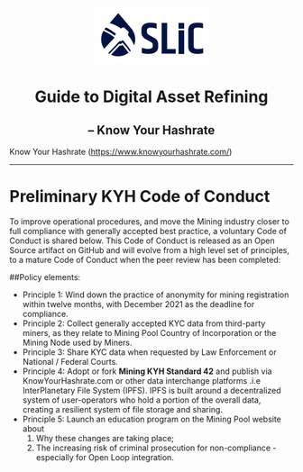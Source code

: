 <p align="center">
  <img src="./images/slic_logo.png" />
</p>

# <div align="center">Guide to Digital Asset Refining</div>
## <div align="center">– Know Your Hashrate</div>

Know Your Hashrate (https://www.knowyourhashrate.com/)

---
# Preliminary KYH Code of Conduct
To improve operational procedures, and move the Mining industry closer to full compliance with generally accepted best practice, a voluntary Code of Conduct is shared below. This Code of Conduct is released as an Open Source artifact on GitHub and will evolve from a high level set of principles, to a mature Code of Conduct when the
peer review has been completed:

##Policy elements:
- Principle 1: Wind down the practice of anonymity for mining registration within twelve months, with December 2021 as the deadline for compliance.
- Principle 2: Collect generally accepted KYC data from third-party miners, as they relate to Mining Pool Country of Incorporation or the Mining Node used by Miners.
- Principle 3: Share KYC data when requested by Law Enforcement or National / Federal Courts.
- Principle 4: Adopt or fork **Mining KYH Standard 42** and publish via KnowYourHashrate.com or other data interchange platforms .i.e InterPlanetary File System (IPFS). IPFS is built around a decentralized system of user-operators who hold a portion of the overall data, creating a resilient system of file storage and sharing.
- Principle 5: Launch an education program on the Mining Pool website about
    1. Why these changes are taking place;
    2. The increasing risk of criminal prosecution for non-compliance - especially for Open Loop integration.


